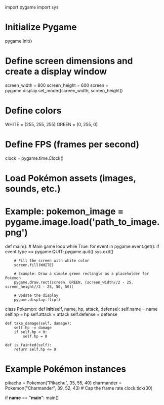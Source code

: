 import pygame
import sys

# Initialize Pygame
pygame.init()

# Define screen dimensions and create a display window
screen_width = 800
screen_height = 600
screen = pygame.display.set_mode((screen_width, screen_height))

# Define colors
WHITE = (255, 255, 255)
GREEN = (0, 255, 0)

# Define FPS (frames per second)
clock = pygame.time.Clock()

# Load Pokémon assets (images, sounds, etc.)
# Example: pokemon_image = pygame.image.load('path_to_image.png')

def main():
    # Main game loop
    while True:
        for event in pygame.event.get():
            if event.type == pygame.QUIT:
                pygame.quit()
                sys.exit()

        # Fill the screen with white color
        screen.fill(WHITE)

        # Example: Draw a simple green rectangle as a placeholder for Pokémon
        pygame.draw.rect(screen, GREEN, (screen_width//2 - 25, screen_height//2 - 25, 50, 50))

        # Update the display
        pygame.display.flip()
class Pokemon:
    def __init__(self, name, hp, attack, defense):
        self.name = name
        self.hp = hp
        self.attack = attack
        self.defense = defense

    def take_damage(self, damage):
        self.hp -= damage
        if self.hp < 0:
            self.hp = 0

    def is_fainted(self):
        return self.hp <= 0

# Example Pokémon instances
pikachu = Pokemon("Pikachu", 35, 55, 40)
charmander = Pokemon("Charmander", 39, 52, 43)
        # Cap the frame rate
        clock.tick(30)

if __name__ == "__main__":
    main()
